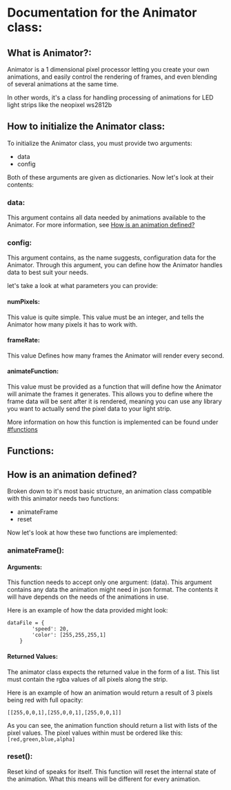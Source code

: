 # Documentation for the Animator class:

## What is Animator?:

Animator is a 1 dimensional pixel processor letting you create your own animations,
and easily control the rendering of frames, and even blending of several animations at the same time.

In other words, it's a class for handling processing of animations for LED light strips like the neopixel ws2812b

## How to initialize the Animator class:

To initialize the Animator class, you must provide two arguments:

* data
* config

Both of these arguments are given as dictionaries. Now let's look at their contents:

### data:

This argument contains all data needed by animations available to the Animator. For more information, see [How is an animation defined?](#how-is-an-animation-defined)

### config:

This argument contains, as the name suggests, configuration data for the Animator. Through this argument, you can define how the Animator handles data to best suit your needs. 

let's take a look at what parameters you can provide:

#### numPixels:

This value is quite simple. This value must be an integer, and tells the Animator how many pixels it has to work with.

#### frameRate:

This value Defines how many frames the Animator will render every second.

#### animateFunction:

This value must be provided as a function that will define how the Animator will animate the frames it generates. This allows you to define where the frame data will  be sent after it is rendered, meaning you can use any library you want to actually send the pixel data to your light strip.

More information on how this function is implemented can be found under [#functions](#functions)

## Functions:

## How is an animation defined?

Broken down to it's most basic structure, an animation class compatible with this animator needs two functions:

* animateFrame
* reset

Now let's look at how these two functions are implemented:

### animateFrame():

#### Arguments:

This function needs to accept only one argument: (data). This argument contains any data the animation might need in json format. The contents it will have depends on the needs of the animations in use.

Here is an example of how the data provided might look:
```
dataFile = {
        'speed': 20,
        'color': [255,255,255,1]
    }
```

#### Returned Values:

The animator class expects the returned value in the form of a list.
This list must contain the rgba values of all pixels along the strip.

Here is an example of how an animation would return a result of 3 pixels being red with full opacity:

```[[255,0,0,1],[255,0,0,1],[255,0,0,1]]```

As you can see, the animation function should return a list with lists of the pixel values. The pixel values within must be ordered like this: `[red,green,blue,alpha]`


### reset():

Reset kind of speaks for itself. This function will reset the internal state of the animation. What this means will be different for every animation.
